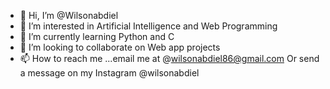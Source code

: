 - 👋 Hi, I’m @Wilsonabdiel
- 👀 I’m interested in Artificial Intelligence and Web Programming
- 🌱 I’m currently learning Python and C
- 💞️ I’m looking to collaborate on Web app projects
- 📫 How to reach me ...email me at @wilsonabdiel86@gmail.com Or send a message on my Instagram @wilsonabdiel

<!---
Wilsonabdiel/Wilsonabdiel is a ✨ special ✨ repository because its `README.md` (this file) appears on your GitHub profile.
You can click the Preview link to take a look at your changes.
--->
